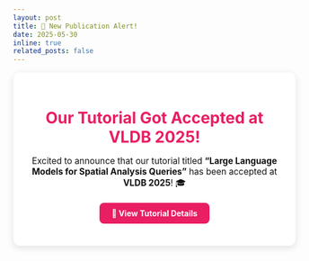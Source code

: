 ```yaml
---
layout: post
title: 🎉 New Publication Alert!
date: 2025-05-30
inline: true
related_posts: false
---
```


<div style="background: #fff; color: #111; padding: 25px; border-radius: 12px; text-align: center; box-shadow: 0 4px 12px rgba(0,0,0,0.1); border: 1px solid #f3f3f3;">

  <h1 style="margin-bottom: 10px; color: #e91e63;">Our Tutorial Got Accepted at <strong>VLDB 2025!</strong></h1>
  
  <p style="font-size: 1.1em; margin-bottom: 20px;">
    Excited to announce that our tutorial titled  
    <strong style="color: #111;">“Large Language Models for Spatial Analysis Queries”</strong>  
    has been accepted at <strong style="color: #111;">VLDB 2025</strong>! 🎓
  </p>

  <a href="https://dl.acm.org/doi/10.14778/3750601.3750693" 
     style="display: inline-block; background: #e91e63; color: white; 
            padding: 10px 22px; border-radius: 8px; text-decoration: none; 
            font-weight: bold; transition: 0.3s;">
    📄 View Tutorial Details
  </a>

</div>